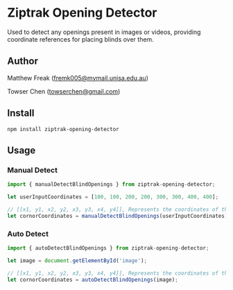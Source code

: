 # Ziptrak Opening Detector

Used to detect any openings present in images or videos, providing coordinate references for placing blinds over them.

## Author

Matthew Freak (fremk005@mymail.unisa.edu.au)

Towser Chen (towserchen@gmail.com)


## Install

`npm install ziptrak-opening-detector`

## Usage

### Manual Detect

```javascript
import { manualDetectBlindOpenings } from ziptrak-opening-detector;

let userInputCoordinates = [100, 100, 200, 200, 300, 300, 400, 400];

// [[x1, y1, x2, y2, x3, y3, x4, y4]], Represents the coordinates of the four corners of the detected opening
let cornorCoordinates = manualDetectBlindOpenings(userInputCoordinates);
```


### Auto Detect
```javascript
import { autoDetectBlindOpenings } from ziptrak-opening-detector;

let image = document.getElementById('image');

// [[x1, y1, x2, y2, x3, y3, x4, y4]], Represents the coordinates of the four corners of the detected opening
let cornorCoordinates = autoDetectBlindOpenings(image);
```